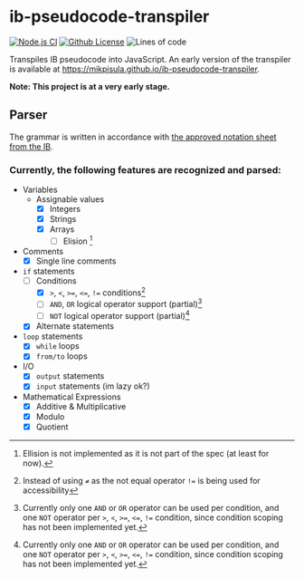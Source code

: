 # ib-pseudocode-transpiler
[![Node.js CI](https://github.com/MikPisula/ib-pseudocode-transpiler/actions/workflows/node.js.yml/badge.svg?branch=main)](https://github.com/MikPisula/ib-pseudocode-transpiler/actions/workflows/node.js.yml)
[![Github License](https://img.shields.io/github/license/MikPisula/ib-pseudocode-transpiler)](https://github.com/MikPisula/ib-pseudocode-transpiler/blob/main/LICENSE)
![Lines of code](https://img.shields.io/tokei/lines/github/MikPisula/ib-pseudocode-transpiler)

Transpiles IB pseudocode into JavaScript. An early version of the transpiler is available at https://mikpisula.github.io/ib-pseudocode-transpiler.

**Note: This project is at a very early stage.**

## Parser
The grammar is written in accordance with [the approved notation sheet from the IB](https://computersciencewiki.org/images/3/3e/Approved_notation_for_developing_pseudocode.pdf).

### Currently, the following features are recognized and parsed:
- Variables
  - Assignable values
    - [x] Integers
    - [x] Strings
    - [x] Arrays
      - [ ] Elision [^3]
- Comments
  - [x] Single line comments
- `if` statements
  - [ ] Conditions
    - [x] `>`, `<`, `>=`, `<=`, `!=` conditions[^1]
    - [ ] `AND`, `OR` logical operator support (partial)[^2]
    - [ ] `NOT` logical operator support (partial)[^2]
  - [x] Alternate statements
- `loop` statements
  - [x] `while` loops
  - [x] `from/to` loops
- I/O
  - [x] `output` statements
  - [x] `input` statements (im lazy ok?)
- Mathematical Expressions
  - [x] Additive & Multiplicative
  - [x] Modulo
  - [x] Quotient

[^1]: Instead of using `≠` as the not equal operator `!=` is being used for accessibility
[^2]: Currently only one `AND` or `OR` operator can be used per condition, and one `NOT` operator per `>`, `<`, `>=`, `<=`, `!=` condition, since condition scoping has not been implemented yet.
[^3]: Ellision is not implemented as it is not part of the spec (at least for now).
